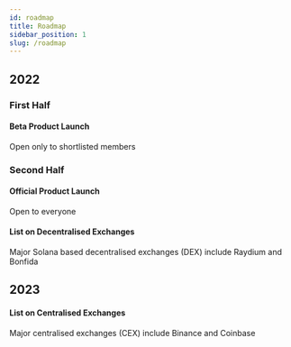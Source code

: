 ```yaml
---
id: roadmap
title: Roadmap
sidebar_position: 1
slug: /roadmap
---
```


## 2022

### First Half 

#### Beta Product Launch 

Open only to shortlisted members

### Second Half 

#### Official Product Launch

Open to everyone

#### List on Decentralised Exchanges

Major Solana based decentralised exchanges (DEX) include Raydium and Bonfida


## 2023

#### List on Centralised Exchanges
Major centralised exchanges (CEX) include Binance and Coinbase
